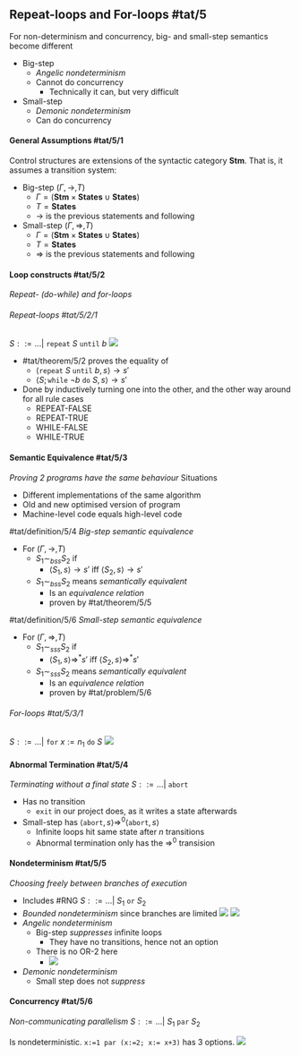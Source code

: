 ## Repeat-loops and For-loops #tat/5
For non-determinism and concurrency, big- and small-step semantics become different
- Big-step
	- *Angelic nondeterminism*
	- Cannot do concurrency
		- Technically it can, but very difficult
- Small-step
	- *Demonic nondeterminism*
	- Can do concurrency
#### General Assumptions #tat/5/1 
Control structures are extensions of the syntactic category $\mathbf{Stm}$. That is, it assumes a transition system:
- Big-step $(\Gamma,\rightarrow,T)$
	- $\Gamma=(\mathbf{Stm}\times\mathbf{States}\cup\mathbf{States})$
	- $T=\mathbf{States}$
	- $\rightarrow$ is the previous statements and following
- Small-step $(\Gamma,\Rightarrow,T)$
	- $\Gamma=(\mathbf{Stm}\times\mathbf{States}\cup\mathbf{States})$
	- $T=\mathbf{States}$
	- $\Rightarrow$ is the previous statements and following

#### Loop constructs #tat/5/2 
*Repeat- (do-while) and for-loops*
###### Repeat-loops #tat/5/2/1 
$S::=\dots |\ \texttt{repeat}\ S\ \texttt{until}\ b$
![](Pasted%20image%2020240421170714.png)
- #tat/theorem/5/2 proves the equality of
	- $\langle\texttt{repeat}\ S\ \texttt{until}\ b,s\rangle\rightarrow s'$
	- $\langle S;\texttt{while}\ \lnot b\ \texttt{do}\ S,s\rangle\rightarrow s'$
- Done by inductively turning one into the other, and the other way around for all rule cases 
	- REPEAT-FALSE
	- REPEAT-TRUE
	- WHILE-FALSE
	- WHILE-TRUE
#### Semantic Equivalence #tat/5/3
*Proving 2 programs have the same behaviour*
Situations
- Different implementations of the same algorithm
- Old and new optimised version of program
- Machine-level code equals high-level code

#tat/definition/5/4 *Big-step semantic equivalence*
- For $(\Gamma,\rightarrow,T)$
	- $S_{1}\sim_{bss} S_{2}$ if
		- $\langle S_{1},s\rangle\rightarrow s'\ \text{iff}\ \langle S_{2},s\rangle\rightarrow s'$
	- $S_{1}\sim_{bss} S_{2}$ means *semantically equivalent*
		- Is an *equivalence relation*
		- proven by #tat/theorem/5/5

#tat/definition/5/6 *Small-step semantic equivalence*
- For $(\Gamma,\Rightarrow,T)$
	- $S_{1}\sim_{sss} S_{2}$ if
		- $\langle S_{1},s\rangle\Rightarrow^{*} s'\ \text{iff}\ \langle S_{2},s\rangle\Rightarrow^{*} s'$
	- $S_{1}\sim_{sss} S_{2}$ means *semantically equivalent*
		- Is an *equivalence relation*
		- proven by #tat/problem/5/6
###### For-loops #tat/5/3/1
$S::=\dots|\ \texttt{for}\ x:=n_{1}\ \texttt{do}\ S$
![](Pasted%20image%2020240421173717.png)
#### Abnormal Termination #tat/5/4
*Terminating without a final state*
$S::= \dots|\ \texttt{abort}$
- Has no transition
	- `exit` in our project does, as it writes a state afterwards
- Small-step has $\langle\texttt{abort},s\rangle\Rightarrow^{0}\langle\texttt{abort},s\rangle$
	- Infinite loops hit same state after $n$ transitions
	- Abnormal termination only has the $\Rightarrow^{0}$ transision
#### Nondeterminism #tat/5/5 
*Choosing freely between branches of execution*
- Includes #RNG
$S::=\dots|\ S_{1}\ \texttt{or}\ S_{2}$
- *Bounded nondeterminism* since branches are limited
![](Pasted%20image%2020240421174735.png)
![](Pasted%20image%2020240421174857.png)
- *Angelic nondeterminism*
	- Big-step *suppresses* infinite loops
		- They have no transitions, hence not an option
	- There is no OR-2 here
		- ![](Pasted%20image%2020240421175107.png)
- *Demonic nondeterminism*
	- Small step does not *suppress*
#### Concurrency #tat/5/6 
*Non-communicating parallelism*
$S::=\dots|\ S_{1}\ \texttt{par}\ S_{2}$

Is nondeterministic. $\texttt{x:=1 par (x:=2; x:= x+3)}$ has 3 options.
![](Pasted%20image%2020240421175720.png)